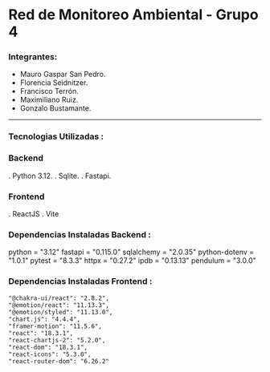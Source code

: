 # Red de Monitoreo Ambiental - Grupo 4

### Integrantes:
* Mauro Gaspar San Pedro.
* Florencia Seidnitzer.
* Francisco Terrón.
* Maximiliano Ruiz.
* Gonzalo Bustamante.

-------------------------------------------------------------------------------------

### Tecnologias Utilizadas :

### Backend
 . Python 3.12.
 . Sqlite.
 . Fastapi.

 ### Frontend
  . ReactJS
  . Vite 


### Dependencias Instaladas Backend :
  python = "3.12"
  fastapi = "0.115.0"
  sqlalchemy = "2.0.35"
  python-dotenv = "1.0.1"
  pytest = "8.3.3"
  httpx = "0.27.2"
  ipdb = "0.13.13"
  pendulum = "3.0.0"


### Dependencias Instaladas Frontend :
    "@chakra-ui/react": "2.8.2",
    "@emotion/react": "11.13.3",
    "@emotion/styled": "11.13.0",
    "chart.js": "4.4.4",
    "framer-motion": "11.5.6",
    "react": "18.3.1",
    "react-chartjs-2": "5.2.0",
    "react-dom": "18.3.1",
    "react-icons": "5.3.0",
    "react-router-dom": "6.26.2"
  




   

